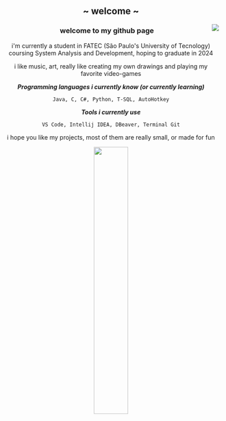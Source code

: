 <div align="center">
  <h2 style="#FF0000">~ welcome ~</h2>
  <img align="right" src="https://media.tenor.com/mDXSUmFtxMgAAAAi/simon-gurren-laggan.gif">

  
  
  ### welcome to my github page

  i'm currently a student in FATEC (São Paulo's University of Tecnology) coursing System Analysis and Development, hoping to graduate in 2024

  i like music, art, really like creating my own drawings and playing my favorite video-games

  ***Programming languages i currently know (or currently learning)***
  ```
  Java, C, C#, Python, T-SQL, AutoHotkey
  ```

  ***Tools i currently use***
  ```
  VS Code, Intellij IDEA, DBeaver, Terminal Git
  ```


  i hope you like my projects, most of them are really small, or made for fun

  
  
</div>

<div  align="center" style="margin-bottom:100px">

<img width=40% align="center" src="https://github-readme-stats.vercel.app/api/top-langs/?username=lant-silva&show_icons=true&theme=nord&layout=compact" />
</div>
<!---
![Anurag's GitHub stats](https://github-readme-stats.vercel.app/api?username=lant-silva&theme=nord&count_private=true&show_icons=true)
<img width=55% align="center"  src="https://github-readme-streak-stats.herokuapp.com?user=lant-silva&theme=nord&mode=weekly" />
--->
<!---
lant-silva/lant-silva is a ✨ special ✨ repository because its `README.md` (this file) appears on your GitHub profile.
You can click the Preview link to take a look at your changes.
--->
